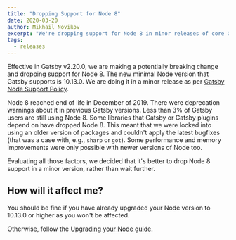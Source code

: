 ```yaml
---
title: "Dropping Support for Node 8"
date: 2020-03-20
author: Mikhail Novikov
excerpt: "We're dropping support for Node 8 in minor releases of core Gatsby packages."
tags:
  - releases
---
```


Effective in Gatsby v2.20.0, we are making a potentially breaking change and dropping support for Node 8. The new minimal Node version that Gatsby supports is 10.13.0. We are doing it in a minor release as per [Gatsby Node Support Policy](/docs/upgrading-node-js/#gatsbys-nodejs-support-policy).

Node 8 reached end of life in December of 2019. There were deprecation warnings about it in previous Gatsby versions. Less than 3% of Gatsby users are still using Node 8. Some libraries that Gatsby or Gatsby plugins depend on have dropped Node 8. This meant that we were locked into using an older version of packages and couldn't apply the latest bugfixes (that was a case with, e.g., `sharp` or `got`). Some performance and memory improvements were only possible with newer versions of Node too.

Evaluating all those factors, we decided that it's better to drop Node 8 support in a minor version, rather than wait further.

## How will it affect me?

You should be fine if you have already upgraded your Node version to 10.13.0 or higher as you won't be affected.

Otherwise, follow the [Upgrading your Node guide](/docs/upgrading-node-js).
